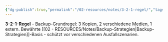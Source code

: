 ```yaml
---
{"dg-publish":true,"permalink":"/02-resources/notes/3-2-1-regel/","tags":["backup/strategie","sicherheit/redundanz"],"noteIcon":"","updated":"2025-08-27T15:03:19.659+02:00"}
---
```



**3-2-1-Regel** - Backup-Grundregel: 3 Kopien, 2 verschiedene Medien, 1 extern.
Bewährte [[02 - RESOURCES/Notes/Backup-Strategien\|Backup-Strategien]]-Basis - schützt vor verschiedenen Ausfallszenarien.